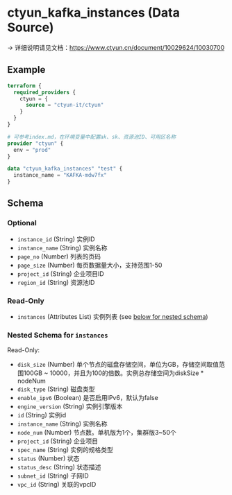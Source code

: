 # ctyun_kafka_instances (Data Source)
-> 详细说明请见文档：https://www.ctyun.cn/document/10029624/10030700



## Example

```terraform
terraform {
  required_providers {
    ctyun = {
      source = "ctyun-it/ctyun"
    }
  }
}

# 可参考index.md，在环境变量中配置ak、sk、资源池ID、可用区名称
provider "ctyun" {
  env = "prod"
}

data "ctyun_kafka_instances" "test" {
  instance_name = "KAFKA-mdw7fx"
}
```

<!-- schema generated by tfplugindocs -->
## Schema

### Optional

- `instance_id` (String) 实例ID
- `instance_name` (String) 实例名称
- `page_no` (Number) 列表的页码
- `page_size` (Number) 每页数据量大小，支持范围1-50
- `project_id` (String) 企业项目ID
- `region_id` (String) 资源池ID

### Read-Only

- `instances` (Attributes List) 实例列表 (see [below for nested schema](#nestedatt--instances))

<a id="nestedatt--instances"></a>
### Nested Schema for `instances`

Read-Only:

- `disk_size` (Number) 单个节点的磁盘存储空间，单位为GB，存储空间取值范围100GB ~ 10000，并且为100的倍数。实例总存储空间为diskSize * nodeNum
- `disk_type` (String) 磁盘类型
- `enable_ipv6` (Boolean) 是否启用IPv6，默认为false
- `engine_version` (String) 实例引擎版本
- `id` (String) 实例id
- `instance_name` (String) 实例名称
- `node_num` (Number) 节点数。单机版为1个，集群版3~50个
- `project_id` (String) 企业项目
- `spec_name` (String) 实例的规格类型
- `status` (Number) 状态
- `status_desc` (String) 状态描述
- `subnet_id` (String) 子网ID
- `vpc_id` (String) 关联的vpcID